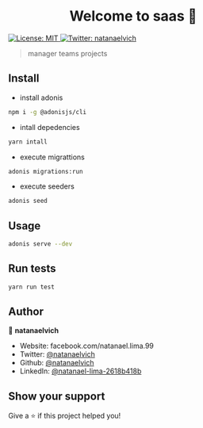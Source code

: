 <h1 align="center">Welcome to saas 👋</h1>
<p>
  <a href="#" target="_blank">
    <img alt="License: MIT" src="https://img.shields.io/badge/License-MIT-yellow.svg" />
  </a>
  <a href="https://twitter.com/natanaelvich" target="_blank">
    <img alt="Twitter: natanaelvich" src="https://img.shields.io/twitter/follow/natanaelvich.svg?style=social" />
  </a>
</p>

> manager teams projects

## Install
- install adonis

 ```sh
npm i -g @adonisjs/cli
```

- intall depedencies

```sh
yarn intall
```

- execute migrattions

```sh
adonis migrations:run
```

- execute seeders

```sh
adonis seed
```


## Usage

```sh
adonis serve --dev
```

## Run tests

```sh
yarn run test
```

## Author

👤 **natanaelvich**

* Website: facebook.com/natanael.lima.99
* Twitter: [@natanaelvich](https://twitter.com/natanaelvich)
* Github: [@natanaelvich](https://github.com/natanaelvich)
* LinkedIn: [@natanael-lima-2618b418b](https://linkedin.com/in/natanael-lima-2618b418b)

## Show your support

Give a ⭐️ if this project helped you!
